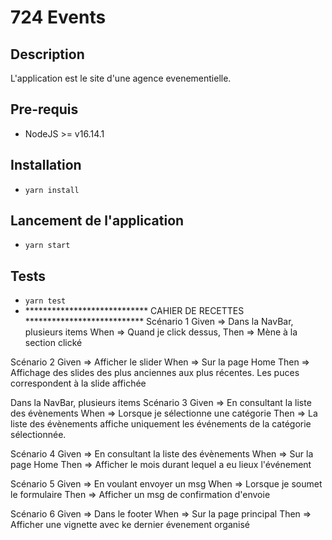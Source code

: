 # 724 Events

## Description
L'application est le site d'une agence evenementielle.
## Pre-requis
- NodeJS  >= v16.14.1

## Installation
- `yarn install`

## Lancement de l'application
- `yarn start`

## Tests
- `yarn test`
- **************************** CAHIER DE RECETTES  ***************************
Scénario 1
Given  =>  Dans la NavBar, plusieurs items
When  =>   Quand je click dessus,
Then  =>   Mène à la section clické

Scénario 2
Given   =>   Afficher le slider
When    =>   Sur la page Home
Then    =>   Affichage des slides des plus anciennes aux plus récentes. Les puces correspondent à la slide affichée


Dans la NavBar, plusieurs items
Scénario 3
Given  =>  En consultant la liste des évènements
When  =>  Lorsque je sélectionne une catégorie
Then  =>  La liste des évènements affiche uniquement les événements de la catégorie sélectionnée.

Scénario 4
Given  =>  En consultant la liste des évènements
When  =>  Sur la page Home
Then  =>  Afficher le mois durant lequel a eu lieux l'événement

Scénario 5
Given  =>  En voulant envoyer un msg
When  =>  Lorsque je soumet le formulaire
Then  =>  Afficher un msg de confirmation d'envoie

Scénario 6
Given  =>  Dans le footer
When  =>  Sur la page principal
Then  =>  Afficher une vignette avec ke dernier évenement organisé
